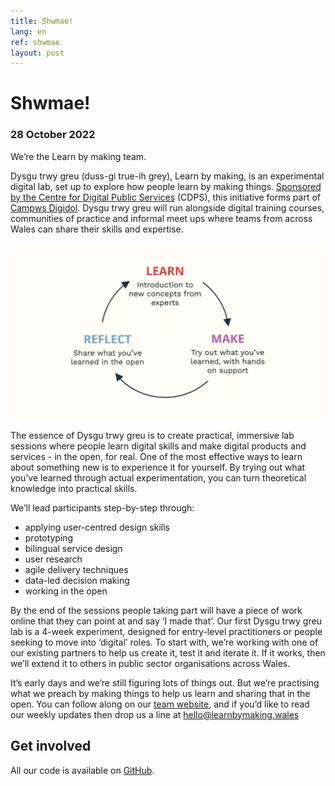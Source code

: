 ```yaml
---
title: Shwmae!
lang: en
ref: shwmae
layout: post
---
```


# Shwmae!
### 28 October 2022

We’re the Learn by making team.

Dysgu trwy greu (duss-gi true-ih grey), Learn by making, is an experimental digital lab, set up to explore how people learn by making things. [Sponsored by the Centre for Digital Public Services](https://digitalpublicservices.gov.wales/) (CDPS), this initiative forms part of [Campws Digidol](https://digitalpublicservices.gov.wales/our-work/digital-training/). Dysgu trwy greu will run alongside digital training courses, communities of practice and informal meet ups where teams from across Wales can share their skills and expertise.

![Learn, Make, Reflect.. Repeat, repeat, repeat](/assets/images/learn-make-reflect.png)

The essence of Dysgu trwy greu is to create practical, immersive lab sessions where people learn digital skills and make digital products and services - in the open, for real. One of the most effective ways to learn about something new is to experience it for yourself. By trying out what you’ve learned through actual experimentation, you can turn theoretical knowledge into practical skills.

We’ll lead participants step-by-step through:
* applying user-centred design skills
* prototyping
* bilingual service design 
* user research
* agile delivery techniques
* data-led decision making
* working in the open

By the end of the sessions people taking part will have a piece of work online that they can point at and say ‘I made that’.
Our first Dysgu trwy greu lab is a 4-week experiment, designed for entry-level practitioners or people seeking to move into ‘digital’ roles. To start with, we’re working with one of our existing partners to help us create it, test it and iterate it. If it works, then we’ll extend it to others in public sector organisations across Wales. 

It’s early days and we’re still figuring lots of things out. But we’re practising what we preach by making things to help us learn and sharing that in the open. You can follow along on our [team website](http://learnbymaking.wales/en/), and if you’d like to read our weekly updates then drop us a line at hello@learnbymaking.wales



## Get involved

All our code is available on [GitHub](https://github.com/orgs/learnbymakingwales/repositories).
